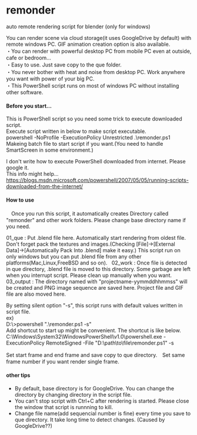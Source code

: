 # remonder
auto remote rendering script for blender (only for windows)  

You can render scene via cloud storage(it uses GoogleDrive by default) with remote windows PC. GIF animation creation option is also available.  
・You can render with powerful desktop PC from mobile PC even at outside, cafe or bedroom...  
・Easy to use. Just save copy to the que folder.  
・You never bother with heat and noise from desktop PC. Work anywhere you want with power of your big PC.  
・This PowerShell script runs on most of windows PC without installing other software.  

#### Before you start...  
This is PowerShell script so you need some trick to execute downloaded script.  
Execute script written in below to make script executable.  
powershell -NoProfile -ExecutionPolicy Unrestricted .\remonder.ps1  
Makeing batch file to start script if you want.(You need to handle SmartScreen in some environment.)

I don't write how to execute PowerShell downloaded from internet. Please google it.  
This info might help... https://blogs.msdn.microsoft.com/powershell/2007/05/05/running-scripts-downloaded-from-the-internet/


#### How to use  
　Once you run this script, it automatically creates Directory called "remonder" and other work folders. Please change base directory name if you need.  

01_que : Put .blend file here. Automatically start rendering from oldest file. Don't forget pack the textures and images.(Checking [File]->[External Data]->[Automatically Pack Into .blend] make it easy.) This script run on only windows but you can put .blend file from any other platforms(Mac,Linux,FreeBSD and so on).  
02_work : Once file is detected in que directory, .blend file is moved to this directory. Some garbage are left when you interrupt script. Please clean up manually when you want.  
03_output : The directory named with "projectname-yymmddhhmmss" will be created and PNG image sequence are saved here. Project file and GIF file are also moved here.  

By setting silent option "-s", this script runs with default values written in script file.  
ex)  
D:\\>powershell ".\remonder.ps1 -s"  
Add shortcut to start up might be convenient. The shortcut is like below.  
C:\Windows\System32\WindowsPowerShell\v1.0\powershell.exe -ExecutionPolicy RemoteSigned -File "D:\path\to\file\remonder.ps1" -s

Set start frame and end frame and save copy to que directory.　Set same frame number if you want render single frame.

#### other tips  
- By default, base directory is for GoogleDrive. You can change the directory by changing directory in the script file.  
- You can't stop script with Ctrl+C after rendering is started. Please close the window that script is runnning to kill.   
- Change file name(add sequencial number is fine) every time you save to que directory. It take long time to detect changes. (Caused by GoogleDrive??)
